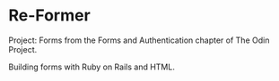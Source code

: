 # Re-Former

Project: Forms from the Forms and Authentication chapter of The Odin Project.

Building forms with Ruby on Rails and HTML. 